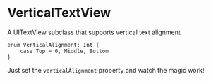 VerticalTextView
================

A UITextView subclass that supports vertical text alignment

    enum VerticalAlignment: Int {
    	case Top = 0, Middle, Bottom
    }

Just set the `verticalAlignment` property and watch the magic work!